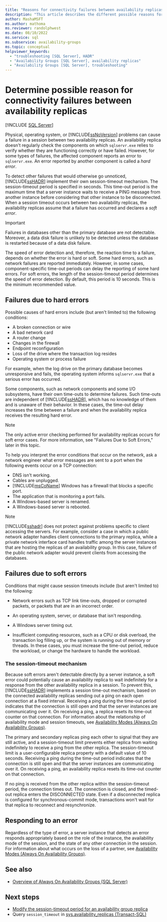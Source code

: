 ```yaml
---
title: "Reasons for connectivity failures between availability replicas"
description: "This article describes the different possible reasons for a connection failure between replicas participating in an Always On availability group."
author: MashaMSFT
ms.author: mathoma
ms.reviewer: randolphwest
ms.date: 08/10/2022
ms.service: sql
ms.subservice: availability-groups
ms.topic: conceptual
helpviewer_keywords:
  - "troubleshooting [SQL Server], HADR"
  - "Availability Groups [SQL Server], availability replicas"
  - "Availability Groups [SQL Server], troubleshooting"
---
```

# Determine possible reason for connectivity failures between availability replicas

[!INCLUDE [SQL Server](../../../includes/applies-to-version/sqlserver.md)]

Physical, operating system, or [!INCLUDE[ssNoVersion](../../../includes/ssnoversion-md.md)] problems can cause a failure in a session between two availability replicas. An availability replica doesn't regularly check the components on which `sqlservr.exe` relies to verify whether they are functioning correctly or have failed. However, for some types of failures, the affected component reports an error to `sqlservr.exe`. An error reported by another component is called a *hard error*.

To detect other failures that would otherwise go unnoticed, [!INCLUDE[ssHADR](../../../includes/sshadr-md.md)] implement their own session-timeout mechanism. The session-timeout period is specified in seconds. This time-out period is the maximum time that a server instance waits to receive a PING message from another instance before considering that other instance to be disconnected. When a session timeout occurs between two availability replicas, the availability replicas assume that a failure has occurred and declares a *soft error*.

> [!IMPORTANT]  
> Failures in databases other than the primary database are not detectable. Moreover, a data disk failure is unlikely to be detected unless the database is restarted because of a data disk failure.

The speed of error detection and, therefore, the reaction time to a failure, depends on whether the error is hard or soft. Some hard errors, such as network failures are reported immediately. However, in some cases, component-specific time-out periods can delay the reporting of some hard errors. For soft errors, the length of the session-timeout period determines the speed of error detection. By default, this period is 10 seconds. This is the minimum recommended value.

## Failures due to hard errors

Possible causes of hard errors include (but aren't limited to) the following conditions:

- A broken connection or wire
- A bad network card
- A router change
- Changes in the firewall
- Endpoint reconfiguration
- Loss of the drive where the transaction log resides
- Operating system or process failure

For example, when the log drive on the primary database becomes unresponsive and fails, the operating system informs `sqlservr.exe` that a serious error has occurred.

Some components, such as network components and some I/O subsystems, have their own time-outs to determine failures. Such time-outs are independent of [!INCLUDE[ssHADR](../../../includes/sshadr-md.md)], which has no knowledge of them and is unaware of their behavior. In these cases, the time-out delay increases the time between a failure and when the availability replica receives the resulting hard error.

> [!NOTE]  
> The only active error checking performed for availability replicas occurs for soft error cases. For more information, see "Failures Due to Soft Errors," later in this topic.

To help you interpret the error conditions that occur on the network, ask a network engineer what error messages are sent to a port when the following events occur on a TCP connection:

- DNS isn't working.
- Cables are unplugged.
- [!INCLUDE[msCoName](../../../includes/msconame-md.md)] Windows has a firewall that blocks a specific port.
- The application that is monitoring a port fails.
- A Windows-based server is renamed.
- A Windows-based server is rebooted.

> [!NOTE]  
> [!INCLUDE[sshadr](../../../includes/sshadr-md.md)] does not protect against problems specific to client accessing the servers. For example, consider a case in which a public network adapter handles client connections to the primary replica, while a private network interface card handles traffic among the server instances that are hosting the replicas of an availability group. In this case, failure of the public network adapter would prevent clients from accessing the databases.

## Failures due to soft errors

Conditions that might cause session timeouts include (but aren't limited to) the following:

- Network errors such as TCP link time-outs, dropped or corrupted packets, or packets that are in an incorrect order.

- An operating system, server, or database that isn't responding.

- A Windows server timing out.

- Insufficient computing resources, such as a CPU or disk overload, the transaction log filling up, or the system is running out of memory or threads. In these cases, you must increase the time-out period, reduce the workload, or change the hardware to handle the workload.

### The session-timeout mechanism

Because soft errors aren't detectable directly by a server instance, a soft error could potentially cause an availability replica to wait indefinitely for a response from the other availability replica in a session. To prevent this, [!INCLUDE[ssHADR](../../../includes/sshadr-md.md)] implements a session time-out mechanism, based on the connected availability replicas sending out a ping on each open connection at a fixed interval. Receiving a ping during the time-out period indicates that the connection is still open and that the server instances are communicating over it. On receiving a ping, a replica resets its time-out counter on that connection. For information about the relationship of availability mode and session timeouts, see [Availability Modes &#40;Always On Availability Groups&#41;](../../../database-engine/availability-groups/windows/availability-modes-always-on-availability-groups.md).

The primary and secondary replicas ping each other to signal that they are still active, and a session-timeout limit prevents either replica from waiting indefinitely to receive a ping from the other replica. The session-timeout limit is a user-configurable replica property with a default value of 10 seconds. Receiving a ping during the time-out period indicates that the connection is still open and that the server instances are communicating over it. On receiving a ping, an availability replica resets its time-out counter on that connection.

If no ping is received from the other replica within the session-timeout period, the connection times out. The connection is closed, and the timed-out replica enters the DISCONNECTED state. Even if a disconnected replica is configured for synchronous-commit mode, transactions won't wait for that replica to reconnect and resynchronize.

## Responding to an error

Regardless of the type of error, a server instance that detects an error responds appropriately based on the role of the instance, the availability mode of the session, and the state of any other connection in the session. For information about what occurs on the loss of a partner, see [Availability Modes &#40;Always On Availability Groups&#41;](../../../database-engine/availability-groups/windows/availability-modes-always-on-availability-groups.md).

## See also

- [Overview of Always On Availability Groups &#40;SQL Server&#41;](../../../database-engine/availability-groups/windows/overview-of-always-on-availability-groups-sql-server.md)

## Next steps

- [Modify the session-timeout period for an availability group replica](change-the-session-timeout-period-for-an-availability-replica-sql-server.md)
- Query `session_timeout` in [sys.availability_replicas &#40;Transact-SQL&#41;](../../../relational-databases/system-catalog-views/sys-availability-replicas-transact-sql.md)
